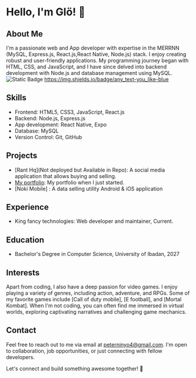 # Hello, I'm Glö! 👋

## About Me
I'm a passionate web and App developer with expertise in the MERRNN (MySQL, Express.js, React.js,React Native, Node.js) stack. I enjoy creating robust and user-friendly applications. My programming journey began with HTML, CSS, and JavaScript, and I have since delved into backend development with Node.js and database management using MySQL. 
  ![Static Badge](https://img.shields.io/badge/:badgeContent)
https://img.shields.io/badge/any_text-you_like-blue
## Skills
- Frontend: HTML5, CSS3, JavaScript, React.js
- Backend: Node.js, Express.js
- App development: React Native, Expo
- Database: MySQL
- Version Control: Git, GitHub

## Projects
- [Rant Hq](Not deployed but Available in Repo): A social media application that allows buying and selling.
- [My portfolio](gloriouspete.netlify.app): My portfolio when I just started.
- [Noki Mobile] : A data selling utility Android & iOS application

## Experience
- King fancy technologies: Web developer and maintainer, Current.


## Education
- Bachelor's Degree in Computer Science, University of Ibadan, 2027

## Interests
Apart from coding, I also have a deep passion for video games. I enjoy playing a variety of genres, including action, adventure, and RPGs. Some of my favorite games include [Call of duty mobile], [E football], and [Mortal Kombat]. When I'm not coding, you can often find me immersed in virtual worlds, exploring captivating narratives and challenging game mechanics.

## Contact
Feel free to reach out to me via email at peterninyo4@gmail.com. I'm open to collaboration, job opportunities, or just connecting with fellow developers.

Let's connect and build something awesome together! 🚀

